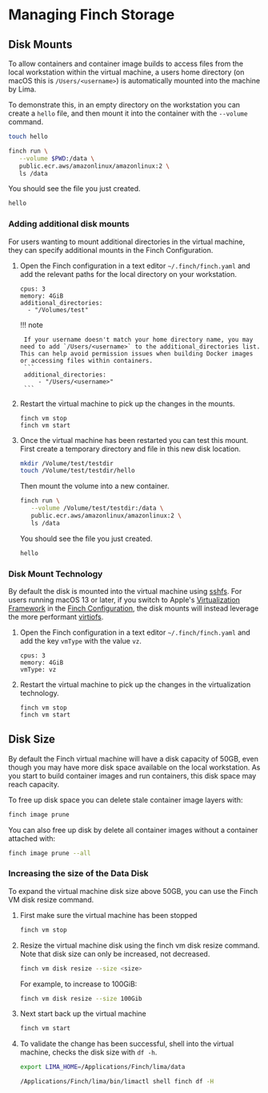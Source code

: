 # Managing Finch Storage

## Disk Mounts

To allow containers and container image builds to access files from the local
workstation within the virtual machine, a users home directory (on macOS this is
`/Users/<username>`) is automatically
mounted into the machine by Lima.

To demonstrate this, in an empty directory on the workstation you can create a
`hello` file, and then mount it into the container with the `--volume` command.

```bash
touch hello

finch run \
   --volume $PWD:/data \
   public.ecr.aws/amazonlinux/amazonlinux:2 \
   ls /data
```

You should see the file you just created.

```bash
hello
```

### Adding additional disk mounts

For users wanting to mount additional directories in the virtual machine, they
can specify additional mounts in the Finch Configuration.

1. Open the Finch configuration in a text editor `~/.finch/finch.yaml` and add
   the relevant paths for the local directory on your workstation.

    ```
    cpus: 3
    memory: 4GiB
    additional_directories:
      - "/Volumes/test"
    ```
    !!! note 
    
        If your username doesn't match your home directory name, you may need to add `/Users/<username>` to the additional_directories list. This can help avoid permission issues when building Docker images or accessing files within containers.
        ```
        additional_directories:
            - "/Users/<username>"
        ```
2. Restart the virtual machine to pick up the changes in the mounts.

    ```
    finch vm stop
    finch vm start
    ```

3. Once the virtual machine has been restarted you can test this mount. First
   create a temporary directory and file in this new disk location.

    ```bash
    mkdir /Volume/test/testdir
    touch /Volume/test/testdir/hello
    ```

    Then mount the volume into a new container.

    ```bash
    finch run \
       --volume /Volume/test/testdir:/data \
       public.ecr.aws/amazonlinux/amazonlinux:2 \
       ls /data
    ```

    You should see the file you just created.

    ```bash
    hello
    ```


### Disk Mount Technology

By default the disk is mounted into the virtual machine using
[sshfs](https://github.com/libfuse/sshfs). For users running macOS 13 or later,
if you switch to Apple's [Virtualization
Framework](https://developer.apple.com/documentation/virtualization) in the
[Finch Configuration](/docs/configuration-reference/), the disk mounts will
instead leverage the more performant
[virtiofs](https://developer.apple.com/documentation/virtualization/shared_directories).

1. Open the Finch configuration in a text editor `~/.finch/finch.yaml` and add
   the key `vmType` with the value `vz`.

    ```
    cpus: 3
    memory: 4GiB
    vmType: vz
    ```

2. Restart the virtual machine to pick up the changes in the virtualization technology.

    ```
    finch vm stop
    finch vm start
    ```

## Disk Size

By default the Finch virtual machine will have a disk capacity of 50GB, even
though you may have more disk space available on the local workstation. As you
start to build container images and run containers, this disk space may reach
capacity.

To free up disk space you can delete stale container image layers with:

```bash
finch image prune
```

You can also free up disk by delete all container images without a container
attached with:

```bash
finch image prune --all
```

### Increasing the size of the Data Disk

To expand the virtual machine disk size above 50GB, you can use the Finch VM disk resize command.

1. First make sure the virtual machine has been stopped

    ```bash
    finch vm stop
    ```

2. Resize the virtual machine disk using the finch vm disk resize command.
   Note that disk size can only be increased, not decreased.

    ```bash
    finch vm disk resize --size <size>
    ```

    For example, to increase to 100GiB:

    ```bash
    finch vm disk resize --size 100Gib
    ```

3. Next start back up the virtual machine

    ```bash
    finch vm start
    ```

4. To validate the change has been successful, shell into the
   virtual machine, checks the disk size with `df -h`.

    ```bash
    export LIMA_HOME=/Applications/Finch/lima/data

    /Applications/Finch/lima/bin/limactl shell finch df -H
    ```
